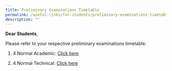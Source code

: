 ```yaml
---
title: Preliminary Examinations Timetable
permalink: /useful-links/for-students/preliminary-examinations-timetable/
description: ""
---
```

**Dear Students**, 

Please refer to your respective preliminary examinations timetable:

1) 4 Normal Academic: [Click here](/files/2023%20prelims%204na-examination%20schedule.pdf)


2) 4 Normal Technical: [Click here](/files/2023%20prelims%204nt%20examination%20schedule.pdf)
